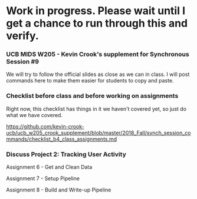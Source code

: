 # Work in progress.  Please wait until I get a chance to run through this and verify.


### UCB MIDS W205 - Kevin Crook's supplement for Synchronous Session #9

We will try to follow the official slides as close as we can in class.  I will post commands here to make them easier for students to copy and paste.

### Checklist before class and before working on assignments

Right now, this checklist has things in it we haven't covered yet, so just do what we have covered.

https://github.com/kevin-crook-ucb/ucb_w205_crook_supplement/blob/master/2018_Fall/synch_session_commands/checklist_b4_class_assignments.md

### Discuss Project 2: Tracking User Activity

Assignment 6 - Get and Clean Data 

Assignment 7 - Setup Pipeline

Assignment 8 - Build and Write-up Pipeline
